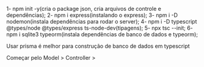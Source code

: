 1- npm init -y(cria o package json, cria arquivos de controle e dependências);
2- npm i express(instalando o express);
3- npm i -D nodemon(instala dependências para rodar o server);
4- npm i -D typescript @types/node @types/express ts-node-dev(tipagens);
5- npx tsc --init;
6- npm i sqlite3 typeorm(instala dependências de banco de dados e typeorm);

Usar prisma é melhor para construção de banco de dados em typescript

Começar pelo Model > Controller > 